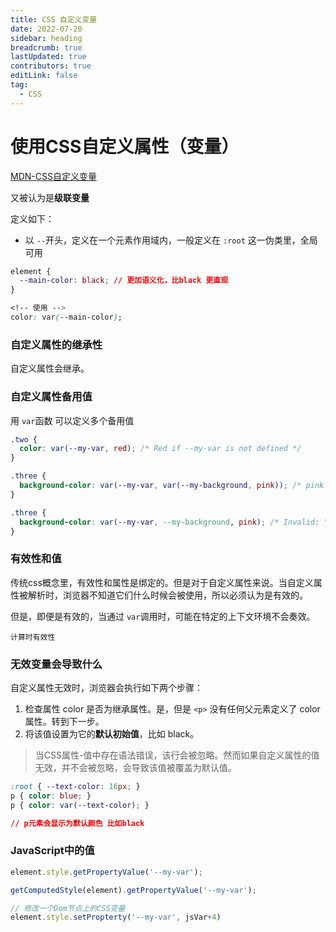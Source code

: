 ```yaml
---
title: CSS 自定义变量
date: 2022-07-20
sidebar: heading
breadcrumb: true
lastUpdated: true
contributors: true
editLink: false
tag:
  - CSS
---
```


# 使用CSS自定义属性（变量）

[MDN-CSS自定义变量](https://developer.mozilla.org/en-US/docs/Web/CSS/Using_CSS_custom_properties)

又被认为是**级联变量**

定义如下：

- 以 `--`开头，定义在一个元素作用域内，一般定义在 `:root` 这一伪类里，全局可用

```css
element {
  --main-color: black; // 更加语义化，比black 更直观
}

<!-- 使用 -->
color: var(--main-color);
```

### 自定义属性的继承性

自定义属性会继承。

### 自定义属性备用值

用 `var`函数 可以定义多个备用值

```css
.two {
  color: var(--my-var, red); /* Red if --my-var is not defined */
}

.three {
  background-color: var(--my-var, var(--my-background, pink)); /* pink if --my-var and --my-background are not defined */
}

.three {
  background-color: var(--my-var, --my-background, pink); /* Invalid: "--my-background, pink" */
}
```

### 有效性和值

传统css概念里，有效性和属性是绑定的。但是对于自定义属性来说。当自定义属性被解析时，浏览器不知道它们什么时候会被使用，所以必须认为是有效的。

但是，即便是有效的，当通过 `var`调用时，可能在特定的上下文环境不会奏效。

`计算时有效性`



### 无效变量会导致什么

自定义属性无效时，浏览器会执行如下两个步骤：

1. 检查属性 color 是否为继承属性。是，但是 `<p>` 没有任何父元素定义了 color 属性。转到下一步。
2. 将该值设置为它的**默认初始值**，比如 black。

> 当CSS属性-值中存在语法错误，该行会被忽略。然而如果自定义属性的值无效，并不会被忽略，会导致该值被覆盖为默认值。

```css
:root { --text-color: 16px; }
p { color: blue; }
p { color: var(--text-color); }

// p元素会显示为默认颜色 比如black
```

### JavaScript中的值

```js
element.style.getPropertyValue('--my-var');

getComputedStyle(element).getPropertyValue('--my-var');

// 修改一个Dom节点上的CSS变量
element.style.setPropterty('--my-var', jsVar+4)
```

